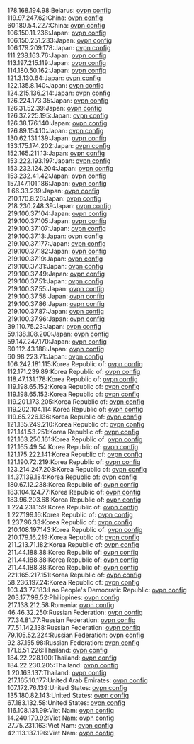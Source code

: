178.168.194.98:Belarus: [ovpn config](vpn/178_168_194_98.ovpn)  
119.97.247.62:China: [ovpn config](vpn/119_97_247_62.ovpn)  
60.180.54.227:China: [ovpn config](vpn/60_180_54_227.ovpn)  
106.150.11.236:Japan: [ovpn config](vpn/106_150_11_236.ovpn)  
106.150.251.233:Japan: [ovpn config](vpn/106_150_251_233.ovpn)  
106.179.209.178:Japan: [ovpn config](vpn/106_179_209_178.ovpn)  
111.238.163.76:Japan: [ovpn config](vpn/111_238_163_76.ovpn)  
113.197.215.119:Japan: [ovpn config](vpn/113_197_215_119.ovpn)  
114.180.50.162:Japan: [ovpn config](vpn/114_180_50_162.ovpn)  
121.3.130.64:Japan: [ovpn config](vpn/121_3_130_64.ovpn)  
122.135.8.140:Japan: [ovpn config](vpn/122_135_8_140.ovpn)  
124.215.136.214:Japan: [ovpn config](vpn/124_215_136_214.ovpn)  
126.224.173.35:Japan: [ovpn config](vpn/126_224_173_35.ovpn)  
126.31.52.39:Japan: [ovpn config](vpn/126_31_52_39.ovpn)  
126.37.225.195:Japan: [ovpn config](vpn/126_37_225_195.ovpn)  
126.38.176.140:Japan: [ovpn config](vpn/126_38_176_140.ovpn)  
126.89.154.10:Japan: [ovpn config](vpn/126_89_154_10.ovpn)  
130.62.131.139:Japan: [ovpn config](vpn/130_62_131_139.ovpn)  
133.175.174.202:Japan: [ovpn config](vpn/133_175_174_202.ovpn)  
152.165.211.13:Japan: [ovpn config](vpn/152_165_211_13.ovpn)  
153.222.193.197:Japan: [ovpn config](vpn/153_222_193_197.ovpn)  
153.232.124.204:Japan: [ovpn config](vpn/153_232_124_204.ovpn)  
153.232.41.42:Japan: [ovpn config](vpn/153_232_41_42.ovpn)  
157.147.101.186:Japan: [ovpn config](vpn/157_147_101_186.ovpn)  
1.66.33.239:Japan: [ovpn config](vpn/1_66_33_239.ovpn)  
210.170.8.26:Japan: [ovpn config](vpn/210_170_8_26.ovpn)  
218.230.248.39:Japan: [ovpn config](vpn/218_230_248_39.ovpn)  
219.100.37.104:Japan: [ovpn config](vpn/219_100_37_104.ovpn)  
219.100.37.105:Japan: [ovpn config](vpn/219_100_37_105.ovpn)  
219.100.37.107:Japan: [ovpn config](vpn/219_100_37_107.ovpn)  
219.100.37.13:Japan: [ovpn config](vpn/219_100_37_13.ovpn)  
219.100.37.177:Japan: [ovpn config](vpn/219_100_37_177.ovpn)  
219.100.37.182:Japan: [ovpn config](vpn/219_100_37_182.ovpn)  
219.100.37.19:Japan: [ovpn config](vpn/219_100_37_19.ovpn)  
219.100.37.31:Japan: [ovpn config](vpn/219_100_37_31.ovpn)  
219.100.37.49:Japan: [ovpn config](vpn/219_100_37_49.ovpn)  
219.100.37.51:Japan: [ovpn config](vpn/219_100_37_51.ovpn)  
219.100.37.55:Japan: [ovpn config](vpn/219_100_37_55.ovpn)  
219.100.37.58:Japan: [ovpn config](vpn/219_100_37_58.ovpn)  
219.100.37.86:Japan: [ovpn config](vpn/219_100_37_86.ovpn)  
219.100.37.87:Japan: [ovpn config](vpn/219_100_37_87.ovpn)  
219.100.37.96:Japan: [ovpn config](vpn/219_100_37_96.ovpn)  
39.110.75.23:Japan: [ovpn config](vpn/39_110_75_23.ovpn)  
59.138.108.200:Japan: [ovpn config](vpn/59_138_108_200.ovpn)  
59.147.247.170:Japan: [ovpn config](vpn/59_147_247_170.ovpn)  
60.112.43.188:Japan: [ovpn config](vpn/60_112_43_188.ovpn)  
60.98.223.71:Japan: [ovpn config](vpn/60_98_223_71.ovpn)  
106.242.181.115:Korea Republic of: [ovpn config](vpn/106_242_181_115.ovpn)  
112.171.239.89:Korea Republic of: [ovpn config](vpn/112_171_239_89.ovpn)  
118.47.131.178:Korea Republic of: [ovpn config](vpn/118_47_131_178.ovpn)  
119.198.65.152:Korea Republic of: [ovpn config](vpn/119_198_65_152.ovpn)  
119.198.65.152:Korea Republic of: [ovpn config](vpn/119_198_65_152.ovpn)  
119.201.173.205:Korea Republic of: [ovpn config](vpn/119_201_173_205.ovpn)  
119.202.104.114:Korea Republic of: [ovpn config](vpn/119_202_104_114.ovpn)  
119.65.226.136:Korea Republic of: [ovpn config](vpn/119_65_226_136.ovpn)  
121.135.249.210:Korea Republic of: [ovpn config](vpn/121_135_249_210.ovpn)  
121.141.53.251:Korea Republic of: [ovpn config](vpn/121_141_53_251.ovpn)  
121.163.250.161:Korea Republic of: [ovpn config](vpn/121_163_250_161.ovpn)  
121.165.49.54:Korea Republic of: [ovpn config](vpn/121_165_49_54.ovpn)  
121.175.222.141:Korea Republic of: [ovpn config](vpn/121_175_222_141.ovpn)  
121.190.72.219:Korea Republic of: [ovpn config](vpn/121_190_72_219.ovpn)  
123.214.247.208:Korea Republic of: [ovpn config](vpn/123_214_247_208.ovpn)  
14.37.139.184:Korea Republic of: [ovpn config](vpn/14_37_139_184.ovpn)  
180.67.12.238:Korea Republic of: [ovpn config](vpn/180_67_12_238.ovpn)  
183.104.124.77:Korea Republic of: [ovpn config](vpn/183_104_124_77.ovpn)  
183.96.203.68:Korea Republic of: [ovpn config](vpn/183_96_203_68.ovpn)  
1.224.231.159:Korea Republic of: [ovpn config](vpn/1_224_231_159.ovpn)  
1.227.199.16:Korea Republic of: [ovpn config](vpn/1_227_199_16.ovpn)  
1.237.96.33:Korea Republic of: [ovpn config](vpn/1_237_96_33.ovpn)  
210.108.197.143:Korea Republic of: [ovpn config](vpn/210_108_197_143.ovpn)  
210.179.16.219:Korea Republic of: [ovpn config](vpn/210_179_16_219.ovpn)  
211.213.71.182:Korea Republic of: [ovpn config](vpn/211_213_71_182.ovpn)  
211.44.188.38:Korea Republic of: [ovpn config](vpn/211_44_188_38.ovpn)  
211.44.188.38:Korea Republic of: [ovpn config](vpn/211_44_188_38.ovpn)  
211.44.188.38:Korea Republic of: [ovpn config](vpn/211_44_188_38.ovpn)  
221.165.217.151:Korea Republic of: [ovpn config](vpn/221_165_217_151.ovpn)  
58.236.197.24:Korea Republic of: [ovpn config](vpn/58_236_197_24.ovpn)  
103.43.77.183:Lao People's Democratic Republic: [ovpn config](vpn/103_43_77_183.ovpn)  
203.177.99.52:Philippines: [ovpn config](vpn/203_177_99_52.ovpn)  
217.138.212.58:Romania: [ovpn config](vpn/217_138_212_58.ovpn)  
46.46.32.250:Russian Federation: [ovpn config](vpn/46_46_32_250.ovpn)  
77.34.81.77:Russian Federation: [ovpn config](vpn/77_34_81_77.ovpn)  
77.51.142.138:Russian Federation: [ovpn config](vpn/77_51_142_138.ovpn)  
79.105.52.224:Russian Federation: [ovpn config](vpn/79_105_52_224.ovpn)  
92.37.155.98:Russian Federation: [ovpn config](vpn/92_37_155_98.ovpn)  
171.6.51.226:Thailand: [ovpn config](vpn/171_6_51_226.ovpn)  
184.22.228.100:Thailand: [ovpn config](vpn/184_22_228_100.ovpn)  
184.22.230.205:Thailand: [ovpn config](vpn/184_22_230_205.ovpn)  
1.20.163.137:Thailand: [ovpn config](vpn/1_20_163_137.ovpn)  
217.165.10.177:United Arab Emirates: [ovpn config](vpn/217_165_10_177.ovpn)  
107.172.76.139:United States: [ovpn config](vpn/107_172_76_139.ovpn)  
135.180.82.143:United States: [ovpn config](vpn/135_180_82_143.ovpn)  
67.183.132.58:United States: [ovpn config](vpn/67_183_132_58.ovpn)  
116.108.131.99:Viet Nam: [ovpn config](vpn/116_108_131_99.ovpn)  
14.240.179.92:Viet Nam: [ovpn config](vpn/14_240_179_92.ovpn)  
27.75.231.163:Viet Nam: [ovpn config](vpn/27_75_231_163.ovpn)  
42.113.137.196:Viet Nam: [ovpn config](vpn/42_113_137_196.ovpn)  
